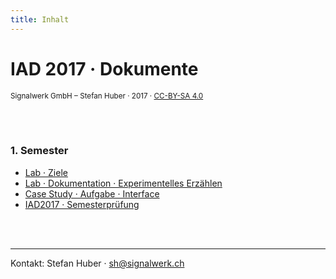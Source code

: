 ```yaml
---
title: Inhalt
---
```

# IAD 2017 · Dokumente
<small>Signalwerk GmbH – Stefan Huber · 2017 · [CC-BY-SA 4.0](https://creativecommons.org/licenses/by-sa/4.0/)</small>

<br>
<br>

### 1. Semester
* [Lab · Ziele](/ziele/)
* [Lab · Dokumentation · Experimentelles Erzählen](/exercise-exp-story/)
* [Case Study · Aufgabe · Interface](/exercise-case-study/)
* [IAD2017 · Semesterprüfung](/excercise-first-semester/)



<br>
<br>



<hr>

Kontakt:
Stefan Huber · sh@signalwerk.ch
